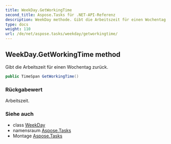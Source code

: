 ```yaml
---
title: WeekDay.GetWorkingTime
second_title: Aspose.Tasks für .NET-API-Referenz
description: WeekDay methode. Gibt die Arbeitszeit für einen Wochentag zurück.
type: docs
weight: 110
url: /de/net/aspose.tasks/weekday/getworkingtime/
---
```

## WeekDay.GetWorkingTime method

Gibt die Arbeitszeit für einen Wochentag zurück.

```csharp
public TimeSpan GetWorkingTime()
```

### Rückgabewert

Arbeitszeit.

### Siehe auch

* class [WeekDay](../)
* namensraum [Aspose.Tasks](../../weekday/)
* Montage [Aspose.Tasks](../../../)


